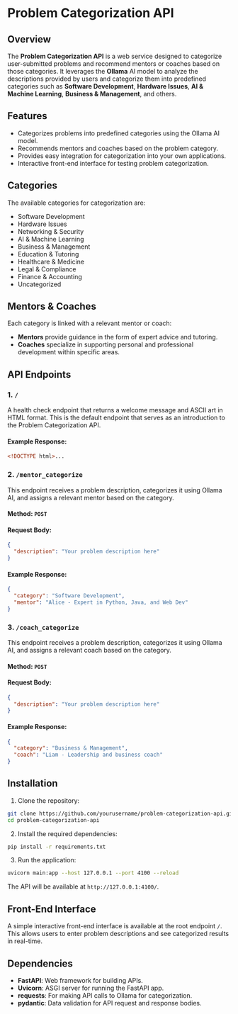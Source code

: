 

# Problem Categorization API

## Overview

The **Problem Categorization API** is a web service designed to categorize user-submitted problems and recommend mentors or coaches based on those categories. It leverages the **Ollama** AI model to analyze the descriptions provided by users and categorize them into predefined categories such as **Software Development**, **Hardware Issues**, **AI & Machine Learning**, **Business & Management**, and others.

## Features

- Categorizes problems into predefined categories using the Ollama AI model.
- Recommends mentors and coaches based on the problem category.
- Provides easy integration for categorization into your own applications.
- Interactive front-end interface for testing problem categorization.

## Categories

The available categories for categorization are:

- Software Development
- Hardware Issues
- Networking & Security
- AI & Machine Learning
- Business & Management
- Education & Tutoring
- Healthcare & Medicine
- Legal & Compliance
- Finance & Accounting
- Uncategorized

## Mentors & Coaches

Each category is linked with a relevant mentor or coach:

- **Mentors** provide guidance in the form of expert advice and tutoring.
- **Coaches** specialize in supporting personal and professional development within specific areas.

## API Endpoints

### 1. `/`

A health check endpoint that returns a welcome message and ASCII art in HTML format. This is the default endpoint that serves as an introduction to the Problem Categorization API.

#### Example Response:
```html
<!DOCTYPE html>...
```

### 2. `/mentor_categorize`

This endpoint receives a problem description, categorizes it using Ollama AI, and assigns a relevant mentor based on the category.

#### Method: `POST`

#### Request Body:
```json
{
  "description": "Your problem description here"
}
```

#### Example Response:
```json
{
  "category": "Software Development",
  "mentor": "Alice - Expert in Python, Java, and Web Dev"
}
```

### 3. `/coach_categorize`

This endpoint receives a problem description, categorizes it using Ollama AI, and assigns a relevant coach based on the category.

#### Method: `POST`

#### Request Body:
```json
{
  "description": "Your problem description here"
}
```

#### Example Response:
```json
{
  "category": "Business & Management",
  "coach": "Liam - Leadership and business coach"
}
```

## Installation

1. Clone the repository:

```bash
git clone https://github.com/yourusername/problem-categorization-api.git
cd problem-categorization-api
```

2. Install the required dependencies:

```bash
pip install -r requirements.txt
```

3. Run the application:

```bash
uvicorn main:app --host 127.0.0.1 --port 4100 --reload
```

The API will be available at `http://127.0.0.1:4100/`.

## Front-End Interface

A simple interactive front-end interface is available at the root endpoint `/`. This allows users to enter problem descriptions and see categorized results in real-time.

## Dependencies

- **FastAPI**: Web framework for building APIs.
- **Uvicorn**: ASGI server for running the FastAPI app.
- **requests**: For making API calls to Ollama for categorization.
- **pydantic**: Data validation for API request and response bodies.

